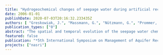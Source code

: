 ```yaml
---
title: "Hydrogeochemical changes of seepage water during artificial recharge of groundwater in Berlin, Germany"
date: 2006-01-01
publishDate: 2020-07-03T20:16:32.233435Z
authors: [ "Greskowiak, J.", "Massmann, G.", "Nützmann, G.", "Prommer, H." ]
publication_types: ["0"]
abstract: "The spatial and temporal evolution of the seepage water chemistry below an artificial recharge pond was investigated to identify the impact of dynamic changes in water saturation and seasonal temperature variations. Geochemical analysis of the pond water, suction cup water and groundwater showed that during summer, nitrate and manganese reducing conditions dominate as long as saturated conditions prevail. Iron and sulphate reduction occur only locally. When the sediment below the pond becomes unsaturated, atmospheric oxygen penetrates from the pond margins leading to re-oxidation of previously formed sulphide minerals and enhanced mineralisation of sedimentary particulate organic carbon. The latter promotes the dissolution of calcite. During winter, both the saturated and the unsaturated stage were characterised by aerobic conditions. Thereby, nitrification of sedimentary bound nitrogen could now be observed because nitrate is not immediately consumed, as is the case during summer. This suggests that nitrification below the pond might be less affected by seasonal temperature changes than nitrate reduction."
featured: false
publication: "*5th International Symposium on Management of Aquifer Recharge / IHP-VI, Series on Groundwater*"
projects: ["nasri"]
---
```


